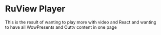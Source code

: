 # RuView Player
This is the result of wanting to play more with video and React and wanting to have all WowPresents and Outtv content in one page

